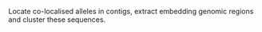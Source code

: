 Locate co-localised alleles in contigs, extract embedding genomic regions and cluster these sequences.
